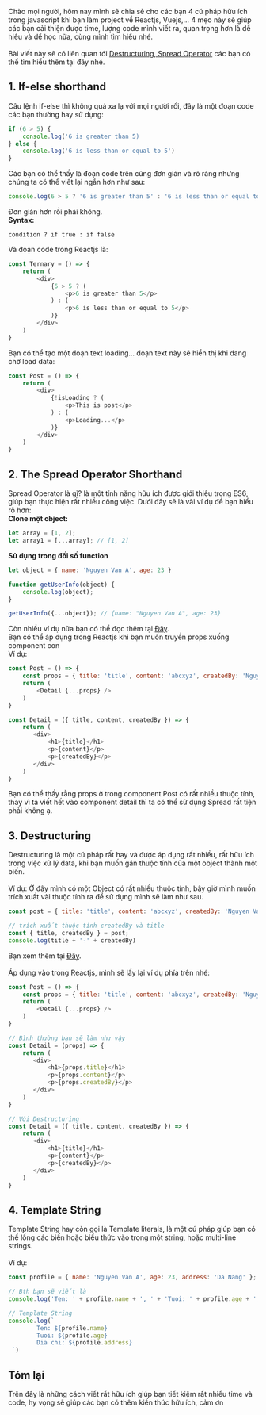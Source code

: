 Chào mọi người, hôm nay mình sẽ chia sẻ cho các bạn 4 cú pháp hữu ích trong javascript khi bạn làm project về Reactjs, Vuejs,...
4 mẹo này sẽ giúp các bạn cải thiện được time, lượng code mình viết ra, quan trọng hơn là dể hiểu và dể học nữa, cùng mình tìm hiểu nhé.
<br>
<br>
Bài viết này sẽ có liên quan tới [Destructuring, Spread Operator](https://viblo.asia/p/destructuring-rest-parameters-va-spread-syntax-trong-javascript-bWrZn08v5xw) các bạn có thể tìm hiểu thêm tại đây nhé.

## 1. If-else shorthand
Câu lệnh if-else thì không quá xa lạ với mọi người rồi, đây là một đoạn code các bạn thường hay sử dụng:
```javascript
if (6 > 5) {
    console.log('6 is greater than 5)
} else {
    console.log('6 is less than or equal to 5')
}
```
Các bạn có thể thấy là đoạn code trên cũng đơn giản và rõ ràng nhưng chúng ta có thể viết lại ngắn hơn như sau:
```javascript
console.log(6 > 5 ? '6 is greater than 5' : '6 is less than or equal to 5')
```
Đơn giản hơn rồi phải không.
<br>
**Syntax:**
```
condition ? if true : if false
```
Và đoạn code trong Reactjs là:
```javascript
const Ternary = () => {
    return (
        <div>
            {6 > 5 ? (
                <p>6 is greater than 5</p>
            ) : (
                <p>6 is less than or equal to 5</p>
            )}
        </div>
    )
}
```
Bạn có thể tạo một đoạn text loading... đoạn text này sẽ hiển thị khi đang chờ load data:
```javascript
const Post = () => {
    return (
        <div>
            {!isLoading ? (
                <p>This is post</p>
            ) : (
                <p>Loading...</p>
            )}
        </div>
    )
}
```

## 2. The Spread Operator Shorthand
Spread Operator là gì? là một tính năng hữu ích được giới thiệu trong ES6, giúp bạn thực hiện rất nhiều công việc.
Dưới đây sẽ là vài ví dụ để bạn hiểu rõ hơn:
<br>
**Clone một object:**
```javascript
let array = [1, 2];
let array1 = [...array]; // [1, 2]
```
**Sử dụng trong đối số function**
```javascript
let object = { name: 'Nguyen Van A', age: 23 }

function getUserInfo(object) {
    console.log(object);
}

getUserInfo({...object}); // {name: "Nguyen Van A", age: 23}
```

Còn nhiều ví dụ nữa bạn có thể đọc thêm tại [Đây](https://developer.mozilla.org/en-US/docs/Web/JavaScript/Reference/Operators/Spread_syntax).
<br>
Bạn có thể áp dụng trong Reactjs khi bạn muốn truyền props xuống component con
<br>
Ví dụ:
```javascript
const Post = () => {
    const props = { title: 'title', content: 'abcxyz', createdBy: 'Nguyen Van A' };
    return (
        <Detail {...props} />
    )
}

const Detail = ({ title, content, createdBy }) => {
    return (
       <div>
           <h1>{title}</h1>
           <p>{content}</p>
           <p>{createdBy}</p>
       </div>
    )
}
```
Bạn có thể thấy rằng props ở trong component Post có rất nhiều thuộc tính, thay vì ta viết hết vào component detail thì ta có thể sử dụng Spread rất tiện phải không ạ.

## 3. Destructuring
Destructuring là một cú pháp rất hay và được áp dụng rất nhiều, rất hữu ích trong việc xử lý data, khi bạn muốn gán thuộc tính của một object thành một biến.
<br>
<br>
Ví dụ: Ở đây mình có một Object có rất nhiều thuộc tính, bây giờ mình muốn trích xuất vài thuộc tính ra để sử dụng mình sẽ làm như sau.
```javascript
const post = { title: 'title', content: 'abcxyz', createdBy: 'Nguyen Van A', image: 'img.png' };

// trích xuất thuộc tính createdBy và title
const { title, createdBy } = post;
console.log(title + '-' + createdBy)
```
Bạn xem thêm tại [Đây](https://viblo.asia/p/destructuring-rest-parameters-va-spread-syntax-trong-javascript-bWrZn08v5xw).
<br>
<br>
Áp dụng vào trong Reactjs, mình sẽ lấy lại ví dụ phía trên nhé:
```javascript
const Post = () => {
    const props = { title: 'title', content: 'abcxyz', createdBy: 'Nguyen Van A' };
    return (
        <Detail {...props} />
    )
}

// Bình thường bạn sẽ làm như vậy
const Detail = (props) => {
    return (
       <div>
           <h1>{props.title}</h1>
           <p>{props.content}</p>
           <p>{props.createdBy}</p>
       </div>
    )
}

// Với Destructuring
const Detail = ({ title, content, createdBy }) => {
    return (
       <div>
           <h1>{title}</h1>
           <p>{content}</p>
           <p>{createdBy}</p>
       </div>
    )
}
```

## 4. Template String
Template String hay còn gọi là Template literals, là một cú pháp giúp bạn có thể lồng các biến hoặc biểu thức vào trong một string, hoặc multi-line strings.
<br>
<br>
Ví dụ:
```javascript
const profile = { name: 'Nguyen Van A', age: 23, address: 'Da Nang' };

// Bth bạn sẽ viết là
console.log('Ten: ' + profile.name + ', ' + 'Tuoi: ' + profile.age + ', ' + 'Dia chi: ' + profile.address);

// Template String
console.log(`
        Ten: ${profile.name}
        Tuoi: ${profile.age}
        Dia chi: ${profile.address}
 `)
```

## Tóm lại
Trên đây là những cách viết rất hữu ích giúp bạn tiết kiệm rất nhiều time và code, hy vọng sẽ giúp các bạn có thêm kiến thức hữu ích, cảm ơn